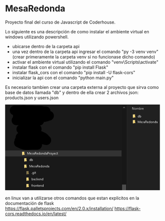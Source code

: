 # MesaRedonda
Proyecto final del curso de Javascript de Coderhouse.

Lo siguiente es una descripción de como instalar el ambiente virtual en windows utilizando powershell.
- ubicarse dentro de la carpeta api
- una vez dentro de la carpeta api ingresar el comando "py -3 venv venv" (crear primeramente la carpeta venv si no funcionase dicho comando)
- activar el ambiente virtual utilizando el comando "venv\Scripts\activate"
- instalar flask con el comando "pip install Flask"
- instalar flask_cors con el comando "pip install -U flask-cors"
- inicializar la api con el comando "python main.py"

Es necesario tambien crear una carpeta externa al proyecto que sirva como base de datos llamada "db" y dentro de ella crear 2 archivos json: products.json y users.json

![Estructura de carpetas](./frontend/img/fold-structure-readme.png)


en linux van a utilizarse otros comandos que estan explicitos en la documentación de flask
https://flask.palletsprojects.com/en/2.0.x/installation/
https://flask-cors.readthedocs.io/en/latest/
